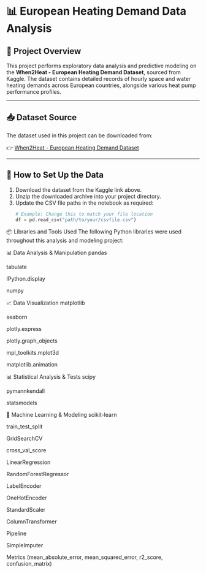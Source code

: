 # 📊 European Heating Demand Data Analysis

## 📑 Project Overview
This project performs exploratory data analysis and predictive modeling on the **When2Heat - European Heating Demand Dataset**, sourced from Kaggle. The dataset contains detailed records of hourly space and water heating demands across European countries, alongside various heat pump performance profiles.

---

## 📥 Dataset Source
The dataset used in this project can be downloaded from:

👉 [When2Heat - European Heating Demand Dataset](https://www.kaggle.com/datasets/matthewjansen/when2heat-european-heating-demand-dataset)

---

## 📂 How to Set Up the Data

1. Download the dataset from the Kaggle link above.
2. Unzip the downloaded archive into your project directory.
3. Update the CSV file paths in the notebook as required:
   ```python
   # Example: Change this to match your file location
   df = pd.read_csv("path/to/your/csvfile.csv")
📦 Libraries and Tools Used
The following Python libraries were used throughout this analysis and modeling project:

📊 Data Analysis & Manipulation
pandas

tabulate

IPython.display

numpy

📈 Data Visualization
matplotlib

seaborn

plotly.express

plotly.graph_objects

mpl_toolkits.mplot3d

matplotlib.animation

📊 Statistical Analysis & Tests
scipy

pymannkendall

statsmodels

🤖 Machine Learning & Modeling
scikit-learn

train_test_split

GridSearchCV

cross_val_score

LinearRegression

RandomForestRegressor

LabelEncoder

OneHotEncoder

StandardScaler

ColumnTransformer

Pipeline

SimpleImputer

Metrics (mean_absolute_error, mean_squared_error, r2_score, confusion_matrix)
